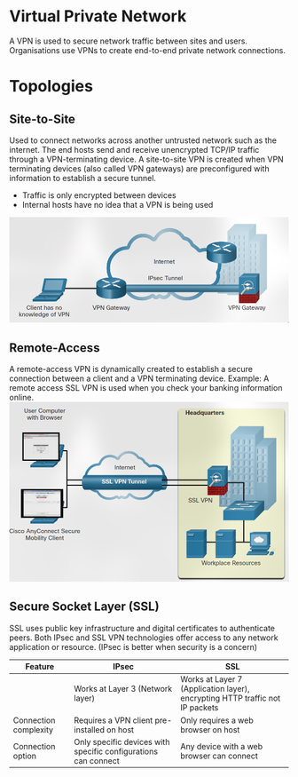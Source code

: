 # Virtual Private Network

A VPN is used to secure network traffic between sites and users. Organisations use VPNs to create end-to-end private network connections.

# Topologies
## Site-to-Site
Used to connect networks across another untrusted network such as the internet.
The end hosts send and receive unencrypted TCP/IP traffic through a VPN-terminating device.
A site-to-site VPN is created when VPN terminating devices (also called VPN gateways) are preconfigured with information to establish a secure tunnel.
- Traffic is only encrypted between devices
- Internal hosts have no idea that a VPN is being used

![](/Images/VPN2.png)

## Remote-Access
A remote-access VPN is dynamically created to establish a secure connection between a client and a VPN terminating device.
Example: A remote access SSL VPN is used when you check your banking information online.
![](/Images/VPN1.png)

## Secure Socket Layer (SSL)
SSL uses public key infrastructure and digital certificates to authenticate peers.
Both IPsec and SSL VPN technologies offer access to any network application or resource.
(IPsec is better when security is a concern)

| Feature               | IPsec                                                          | SSL                                                                          |
| --------------------- | -------------------------------------------------------------- | ---------------------------------------------------------------------------- |
|                       | Works at Layer 3 (Network layer)                               | Works at Layer 7 (Application layer), encrypting HTTP traffic not IP packets |
| Connection complexity | Requires a VPN client pre-installed on host                    | Only requires a web browser on host                                          |
| Connection option     | Only specific devices with specific configurations can connect | Any device with a web browser can connect                                    |
